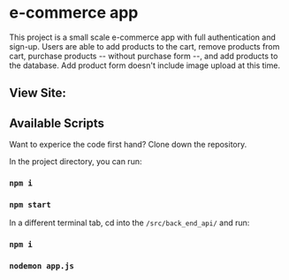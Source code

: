 # e-commerce app

This project is a small scale e-commerce app with full authentication and sign-up. Users are able to add products to the cart, remove products from cart, purchase products -- without purchase form --, and add products to the database. Add product form doesn't include image upload at this time. 

## View Site: 



## Available Scripts

Want to experice the code first hand? Clone down the repository.

In the project directory, you can run:

### `npm i`
### `npm start`

In a different terminal tab, cd into the `/src/back_end_api/` and run:

### `npm i`
### `nodemon app.js`
